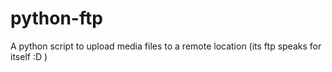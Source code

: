 # python-ftp

A python script to upload media files to a remote location
(its ftp speaks for itself :D )
